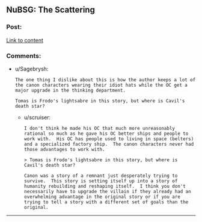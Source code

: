 ## NuBSG: The Scattering

### Post:

[Link to content](https://forums.spacebattles.com/threads/nubsg-the-scattering.326749/)

### Comments:

- u/Sagebrysh:
  ```
  The one thing I dislike about this is how the author keeps a lot of the canon characters wearing their idiot hats while the OC get a major upgrade in the thinking department.

  Tomas is Frodo's lightsabre in this story, but where is Cavil's death star?
  ```

  - u/scruiser:
    ```
    I don't think he made his OC that much more unreasonably rational so much as he gave his OC better ships and people to work with.  His OC has people used to living in space (belters) and a specialized factory ship.  The canon characters never had those advantages to work with.

    > Tomas is Frodo's lightsabre in this story, but where is Cavil's death star? 

    Canon was a story of a remnant just desperately trying to survive.  This story is setting itself up into a story of humanity rebuilding and reshaping itself.  I think you don't necessarily have to upgrade the villain if they already had an overwhelming advantage in the original story or if you are trying to tell a story with a different set of goals than the original.
    ```

---

